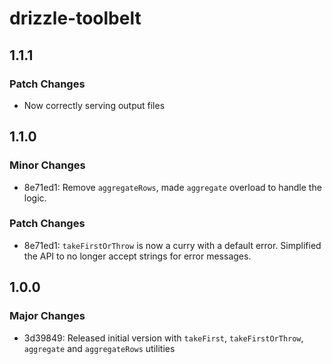 # drizzle-toolbelt

## 1.1.1

### Patch Changes

- Now correctly serving output files

## 1.1.0

### Minor Changes

- 8e71ed1: Remove `aggregateRows`, made `aggregate` overload to handle the logic.

### Patch Changes

- 8e71ed1: `takeFirstOrThrow` is now a curry with a default error.
  Simplified the API to no longer accept strings for error messages.

## 1.0.0

### Major Changes

- 3d39849: Released initial version with `takeFirst`, `takeFirstOrThrow`, `aggregate` and `aggregateRows` utilities
